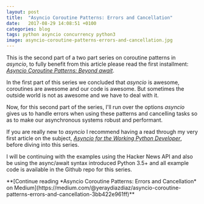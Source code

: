 ```yaml
---
layout: post
title:  "Asyncio Coroutine Patterns: Errors and Cancellation"
date:   2017-08-29 14:08:51 +0100
categories: blog
tags: python asyncio concurrency python3
image: asyncio-coroutine-patterns-errors-and-cancellation.jpg
---
```


This is the second part of a two part series on coroutine patterns in *asyncio*, to fully benefit from this article please read the first installment: [*Asyncio Coroutine Patterns: Beyond await*](https://medium.com/python-pandemonium/asyncio-coroutine-patterns-beyond-await-a6121486656f).

In the first part of this series we concluded that *asyncio* is awesome, coroutines are awesome and our code is awesome. But sometimes the outside world is not as awesome and we have to deal with it.

Now, for this second part of the series, I'll run over the options *asyncio* gives us to handle errors when using these patterns and cancelling tasks so as to make our asynchronous systems robust and performant.

If you are really new to *asyncio* I recommend having a read through my very first article on the subject, [*Asyncio for the Working Python Developer*](https://hackernoon.com/asyncio-for-the-working-python-developer-5c468e6e2e8e), before diving into this series.

I will be continuing with the examples using the Hacker News API and also be using the async/await syntax introduced Python 3.5+ and all example code is available in the Github repo for this series.

<div markdown="1" class="medium">
**[Continue reading *Asyncio Coroutine Patterns: Errors and Cancellation* on Medium](https://medium.com/@yeraydiazdiaz/asyncio-coroutine-patterns-errors-and-cancellation-3bb422e961ff)**
</div>